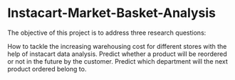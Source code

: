 # Instacart-Market-Basket-Analysis

The objective of this project is to address three research questions:

How to tackle the increasing warehousing cost for different stores with the help of instacart data analysis.
Predict whether a product will be reordered or not in the future by the customer.
Predict which department will the next product ordered belong to.
